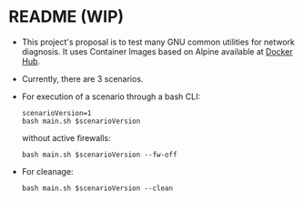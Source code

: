 # README (WIP)

* This project's proposal is to test many GNU common utilities for network diagnosis. It uses Container Images based on Alpine available at [Docker Hub](https://hub.docker.com/_/alpine/).

* Currently, there are 3 scenarios.

* For execution of a scenario through a bash CLI:
  ```
  scenarioVersion=1
  bash main.sh $scenarioVersion
  ```
  without active firewalls:
  ```
  bash main.sh $scenarioVersion --fw-off
  ```

* For cleanage:
  ```
  bash main.sh $scenarioVersion --clean
  ```
